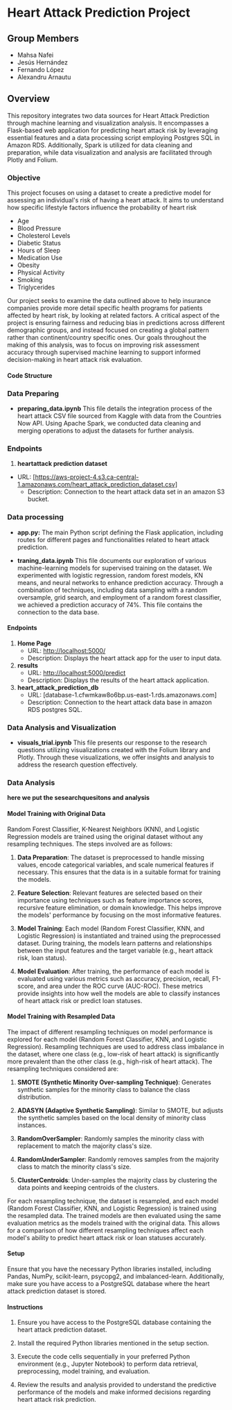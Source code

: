 # Heart Attack Prediction Project 

## Group Members
- Mahsa Nafei
- Jesús Hernández
- Fernando López
- Alexandru Arnautu

## Overview
This repository integrates two data sources for Heart Attack Prediction through machine learning and visualization analysis. It encompasses a Flask-based web application for predicting heart attack risk by leveraging essential features and a data processing script employing Postgres SQL in Amazon RDS. Additionally, Spark is utilized for data cleaning and preparation, while data visualization and analysis are facilitated through Plotly and Folium.
 
### Objective 
This project focuses on using a dataset to create a predictive model for assessing an individual's risk of having a heart attack. It aims to understand how specific  lifestyle factors influence the probability of heart risk

- Age
- Blood Pressure
- Cholesterol Levels 
- Diabetic Status
- Hours of Sleep
- Medication Use
- Obesity
- Physical Activity 
- Smoking 
- Triglycerides

Our project seeks to examine the data outlined above to help insurance companies provide  more detail specific health programs for patients affected by heart risk, by looking at related factors. A critical aspect of the project is ensuring fairness and reducing bias in predictions across different demographic groups, and instead focused on creating a global pattern rather than continent/country specific ones. Our goals throughout the making of this analysis, was to focus on  improving risk assessment accuracy through supervised machine learning to support informed decision-making in heart attack risk evaluation.


#### Code Structure

### Data Preparing
- **preparing_data.ipynb** This file details the integration process of the heart attack CSV file sourced from Kaggle with data from the Countries Now API. Using Apache Spark, we conducted data cleaning and merging operations to adjust the datasets for further analysis.

### Endpoints
1. **heartattack prediction dataset**
 - URL: [https://aws-project-4.s3.ca-central-1.amazonaws.com/heart_attack_prediction_dataset.csv]
   - Description: Connection to the heart attack data set in an amazon S3 bucket.


### Data processing 
- **app.py:** The main Python script defining the Flask application, including routes for different pages and functionalities related to heart attack prediction.

- **traning_data.ipynb** This file documents our exploration of various machine-learning models for supervised  training on the dataset. We experimented with logistic regression, random forest models, KN means, and neural networks to enhance prediction accuracy. Through a combination of techniques, including data sampling with a random oversample, grid search, and employment of a random forest classifier, we achieved a prediction accuracy of 74%. This file contains the connection to the data base. 

#### Endpoints
1. **Home Page**
   - URL: [http://localhost:5000/](http://localhost:5000/)
   - Description: Displays the heart attack app for the user to input data.
2. **results**
   - URL: [http://localhost:5000/predict](http://localhost:5000/)
   - Description: Displays the results of the heart attack application.
3. **heart_attack_prediction_db**
   - URL: [database-1.cfwmkaw8o6bp.us-east-1.rds.amazonaws.com]
   - Description: Connection to the heart attack data base in amazon RDS postgres    SQL.


### Data Analysis and Visualization

- **visuals_trial.ipynb** This file presents our response to the research questions utilizing visualizations created with the Folium library and Plotly. Through these visualizations, we offer insights and analysis to address the research question effectively.


### Data Analysis 
**here we put the sesearchquesitons and analysis**








#### Model Training with Original Data

Random Forest Classifier, K-Nearest Neighbors (KNN), and Logistic Regression models are trained using the original dataset without any resampling techniques. The steps involved are as follows:

1. **Data Preparation**: The dataset is preprocessed to handle missing values, encode categorical variables, and scale numerical features if necessary. This ensures that the data is in a suitable format for training the models.

2. **Feature Selection**: Relevant features are selected based on their importance using techniques such as feature importance scores, recursive feature elimination, or domain knowledge. This helps improve the models' performance by focusing on the most informative features.

3. **Model Training**: Each model (Random Forest Classifier, KNN, and Logistic Regression) is instantiated and trained using the preprocessed dataset. During training, the models learn patterns and relationships between the input features and the target variable (e.g., heart attack risk, loan status).

4. **Model Evaluation**: After training, the performance of each model is evaluated using various metrics such as accuracy, precision, recall, F1-score, and area under the ROC curve (AUC-ROC). These metrics provide insights into how well the models are able to classify instances of heart attack risk or predict loan statuses.

#### Model Training with Resampled Data

The impact of different resampling techniques on model performance is explored for each model (Random Forest Classifier, KNN, and Logistic Regression). Resampling techniques are used to address class imbalance in the dataset, where one class (e.g., low-risk of heart attack) is significantly more prevalent than the other class (e.g., high-risk of heart attack). The resampling techniques considered are:

1. **SMOTE (Synthetic Minority Over-sampling Technique)**: Generates synthetic samples for the minority class to balance the class distribution.

2. **ADASYN (Adaptive Synthetic Sampling)**: Similar to SMOTE, but adjusts the synthetic samples based on the local density of minority class instances.

3. **RandomOverSampler**: Randomly samples the minority class with replacement to match the majority class's size.

4. **RandomUnderSampler**: Randomly removes samples from the majority class to match the minority class's size.

5. **ClusterCentroids**: Under-samples the majority class by clustering the data points and keeping centroids of the clusters.

For each resampling technique, the dataset is resampled, and each model (Random Forest Classifier, KNN, and Logistic Regression) is trained using the resampled data. The trained models are then evaluated using the same evaluation metrics as the models trained with the original data. This allows for a comparison of how different resampling techniques affect each model's ability to predict heart attack risk or loan statuses accurately.





#### Setup

Ensure that you have the necessary Python libraries installed, including Pandas, NumPy, scikit-learn, psycopg2, and imbalanced-learn. Additionally, make sure you have access to a PostgreSQL database where the heart attack prediction dataset is stored.

#### Instructions

1. Ensure you have access to the PostgreSQL database containing the heart attack prediction dataset.

2. Install the required Python libraries mentioned in the setup section.

3. Execute the code cells sequentially in your preferred Python environment (e.g., Jupyter Notebook) to perform data retrieval, preprocessing, model training, and evaluation.

4. Review the results and analysis provided to understand the predictive performance of the models and make informed decisions regarding heart attack risk prediction.




